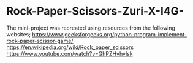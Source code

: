 # Rock-Paper-Scissors-Zuri-X-I4G-

The mini-project was recreated using resources from the following websites;
https://www.geeksforgeeks.org/python-program-implement-rock-paper-scissor-game/
https://en.wikipedia.org/wiki/Rock_paper_scissors
https://www.youtube.com/watch?v=GhPZHvhvlsk
